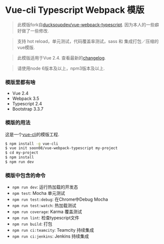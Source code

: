 # Vue-cli Typescript Webpack 模版

> 此模版fork自[ducksoupdev/vue-webpack-typescript](https://github.com/ducksoupdev/vue-webpack-typescript). 因为本人的一些癖好做了一些修改.

> 支持 hot reload，单元测试，代码覆盖率测试，sass 和 集成打包／压缩的vue模版.

> 此模版适用于Vue 2.4. 查看最新的[changelog](CHANGELOG.md).

> 请使用node 6版本及以上，npm3版本及以上.

### 模版里都有啥

- Vue 2.4
- Webpack 3.5
- Typescript 2.4
- Bootstrap 3.3.7

### 模版的用法

这是一个[vue-cli](https://github.com/vuejs/vue-cli)的模版工程.

``` bash
$ npm install -g vue-cli
$ vue init soon08/vue-webpack-typescript my-project
$ cd my-project
$ npm install
$ npm run dev
```

### 模版中包含的命令

- `npm run dev`: 运行热加载的开发态
- `npm test`: Mocha 单元测试
- `npm run test:debug`: 在Chrome中Debug Mocha
- `npm run test:watch`: 热加载测试
- `npm run coverage`: Karma 覆盖测试
- `npm run lint`: 检查typescript文件
- `npm run build`: 打包
- `npm run ci:teamcity`: Teamcity 持续集成
- `npm run ci:jenkins`: Jenkins 持续集成

